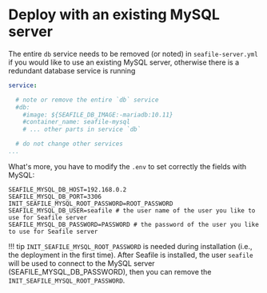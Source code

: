 # Deploy with an existing MySQL server

The entire `db` service needs to be removed (or noted) in `seafile-server.yml` if you would like to use an existing MySQL server, otherwise there is a redundant database service is running 

```yml
service:

  # note or remove the entire `db` service
  #db:
    #image: ${SEAFILE_DB_IMAGE:-mariadb:10.11}
    #container_name: seafile-mysql
    # ... other parts in service `db`

  # do not change other services
...
```

What's more, you have to modify the `.env` to set correctly the fields with MySQL:

```env
SEAFILE_MYSQL_DB_HOST=192.168.0.2
SEAFILE_MYSQL_DB_PORT=3306
INIT_SEAFILE_MYSQL_ROOT_PASSWORD=ROOT_PASSWORD
SEAFILE_MYSQL_DB_USER=seafile # the user name of the user you like to use for Seafile server
SEAFILE_MYSQL_DB_PASSWORD=PASSWORD # the password of the user you like to use for Seafile server
```

!!! tip
    `INIT_SEAFILE_MYSQL_ROOT_PASSWORD` is needed during installation (i.e., the deployment in the first time). After Seafile is installed, the user `seafile` will be used to connect to the MySQL server (SEAFILE_MYSQL_DB_PASSWORD), then you can remove the `INIT_SEAFILE_MYSQL_ROOT_PASSWORD`.
